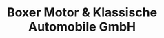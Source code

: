 ---
title: "Boxer Motor & Klassische Automobile GmbH"
url: /dotternhausen/boxer-motor-und-klassische-automobile-gmbh/
shop: Autowerkstatt
---